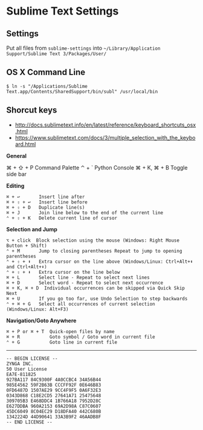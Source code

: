 # Sublime Text Settings

## Settings

Put all files from `sublime-settings` into `~/Library/Application Support/Sublime Text 3/Packages/User/`

## OS X Command Line

```
$ ln -s "/Applications/Sublime Text.app/Contents/SharedSupport/bin/subl" /usr/local/bin
```

## Shorcut keys

- http://docs.sublimetext.info/en/latest/reference/keyboard_shortcuts_osx.html
- https://www.sublimetext.com/docs/3/multiple_selection_with_the_keyboard.html

**General**

⌘ + ⇧ + P   Command Palette
⌃ + `   Python Console
⌘ + K, ⌘ + B    Toggle side bar

**Editing**

```
⌘ + ↩       Insert line after
⌘ + ⇧ + ↩   Insert line before
⌘ + ⇧ + D   Duplicate line(s)
⌘ + J       Join line below to the end of the current line
⌃ + ⇧ + K   Delete current line of cursor
```

**Selection and Jump**

```
⌥ + click  Block selection using the mouse (Windows: Right Mouse Button + Shift)
⌃ + M       Jump to closing parentheses Repeat to jump to opening parentheses
⌃ + ⇧ + ⬆   Extra cursor on the line above (Windows/Linux: Ctrl+Alt+⬆ and Ctrl+Alt+⬇)
⌃ + ⇧ + ⬇   Extra cursor on the line below
⌘ + L       Select line - Repeat to select next lines
⌘ + D       Select word - Repeat to select next occurrence
⌘ + K, ⌘ + D  Individual occurrences can be skipped via Quick Skip Next
⌘ + U       If you go too far, use Undo Selection to step backwards
⌃ + ⌘ + G   Select all occurrences of current selection (Windows/Linux: Alt+F3)
```

**Navigation/Goto Anywhere**

```
⌘ + P or ⌘ + T  Quick-open files by name
⌘ + R           Goto symbol / Goto word in current file
⌃ + G           Goto line in current file
```

---

```
-- BEGIN LICENSE --
ZYNGA INC.
50 User License
EA7E-811825
927BA117 84C9300F 4A0CCBC4 34A56B44
985E4562 59F2B63B CCCFF92F 0E646B83
0FD6487D 1507AE29 9CC4F9F5 0A6F32E3
0343D868 C18E2CD5 27641A71 25475648
309705B3 E468DDC4 1B766A18 7952D28C
E627DDBA 960A2153 69A2D98A C87C0607
45DC6049 8C04EC29 D18DFA40 442C680B
1342224D 44D90641 33A3B9F2 46AADB8F
-- END LICENSE --
```

